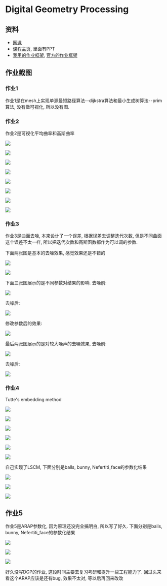 # Digital Geometry Processing

## 资料
* [网课](https://www.bilibili.com/video/BV1B54y1B7Uc)
* [课程主页](https://ustc-gcl-f.github.io/course/2020_Spring_DGP/index.html), 里面有PPT
* [我用的作业框架](https://github.com/pmp-library/pmp-library), [官方的作业框架](https://ustc-gcl-f.github.io/code/index.html#sec_surface_framework)

## 作业截图
### 作业1
作业1是在mesh上实现单源最短路径算法--dijkstra算法和最小生成树算法--prim算法, 没有做可视化, 所以没有图.

### 作业2
作业2是可视化平均曲率和高斯曲率

![](https://raw.githubusercontent.com/zone-1614/pic/main/img/hw2_curvature_pig1.png)


![](https://raw.githubusercontent.com/zone-1614/pic/main/img/hw2_curvature_pig2.png)


![](https://raw.githubusercontent.com/zone-1614/pic/main/img/hw2_curvature_pig3.png)


![](https://raw.githubusercontent.com/zone-1614/pic/main/img/hw2_curvature_pig4.png)


![](https://raw.githubusercontent.com/zone-1614/pic/main/img/hw2_curvature_multicube1.png)


![](https://raw.githubusercontent.com/zone-1614/pic/main/img/hw2_curvature_multicube2.png)


![](https://raw.githubusercontent.com/zone-1614/pic/main/img/hw2_curvature_bunny1.png)


![](https://raw.githubusercontent.com/zone-1614/pic/main/img/hw2_curvature_bunny2.png)


### 作业3
作业3是曲面去噪, 本来设计了一个误差, 根据误差去调整迭代次数, 但是不同曲面这个误差不太一样, 所以把迭代次数和高斯函数都作为可以调的参数.

下面两张图是基本的去噪效果, 感觉效果还是不错的

![](https://raw.githubusercontent.com/zone-1614/pic/main/img/hw3_denoising_1.png)


![](https://raw.githubusercontent.com/zone-1614/pic/main/img/hw3_denoising_3.png)


下面三张图展示的是不同参数对结果的影响. 去噪前:


![](https://raw.githubusercontent.com/zone-1614/pic/main/img/hw3_denoising_4.png)


去噪后:

![](https://raw.githubusercontent.com/zone-1614/pic/main/img/hw3_denoising_5.png)


修改参数后的效果:

![](https://raw.githubusercontent.com/zone-1614/pic/main/img/hw3_denoising_6.png)


最后两张图展示的是对较大噪声的去噪效果, 去噪前:

![](https://raw.githubusercontent.com/zone-1614/pic/main/img/hw3_denoising_7.png)


去噪后:

![](https://raw.githubusercontent.com/zone-1614/pic/main/img/hw3_denoising_8.png)


### 作业4
Tutte's embedding method

![](https://raw.githubusercontent.com/zone-1614/pic/main/img/hw4_00.png)


![](https://raw.githubusercontent.com/zone-1614/pic/main/img/hw4_01.png)


![](https://raw.githubusercontent.com/zone-1614/pic/main/img/hw4_10.png)


![](https://raw.githubusercontent.com/zone-1614/pic/main/img/hw4_11.png)


![](https://raw.githubusercontent.com/zone-1614/pic/main/img/hw4_20.png)


![](https://raw.githubusercontent.com/zone-1614/pic/main/img/hw4_21.png)

自己实现了LSCM, 下面分别是balls, bunny, Nefertiti_face的参数化结果

![](https://raw.githubusercontent.com/zone-1614/pic/main/img/hw4_LSCM_balls.png)

![](https://raw.githubusercontent.com/zone-1614/pic/main/img/hw4_LSCM_bunny.png)

![](https://raw.githubusercontent.com/zone-1614/pic/main/img/hw4_LSCM_face.png)

## 作业5
作业5是ARAP参数化, 因为原理还没完全搞明白, 所以写了好久. 下面分别是balls, bunny, Nefertiti_face的参数化结果

![](https://raw.githubusercontent.com/zone-1614/pic/main/img/hw5_ARAP_0.png)

![](https://raw.githubusercontent.com/zone-1614/pic/main/img/hw5_ARAP_1.png)

![](https://raw.githubusercontent.com/zone-1614/pic/main/img/hw5_ARAP_2.png)

好久没写DGP的作业, 这段时间主要去复习考研和提升一些工程能力了. 回过头来看这个ARAP应该是还有bug, 效果不太对, 等以后再回来改改